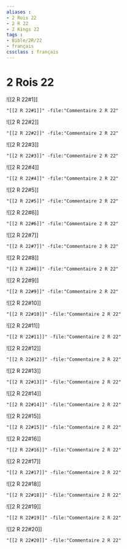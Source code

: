 ```yaml
---
aliases : 
- 2 Rois 22
- 2 R 22
- 2 Kings 22
tags : 
- Bible/2R/22
- français
cssclass : français
---
```


# 2 Rois 22

![[2 R 22#1]]

```query
"[[2 R 22#1]]" -file:"Commentaire 2 R 22"
```

![[2 R 22#2]]

```query
"[[2 R 22#2]]" -file:"Commentaire 2 R 22"
```

![[2 R 22#3]]

```query
"[[2 R 22#3]]" -file:"Commentaire 2 R 22"
```

![[2 R 22#4]]

```query
"[[2 R 22#4]]" -file:"Commentaire 2 R 22"
```

![[2 R 22#5]]

```query
"[[2 R 22#5]]" -file:"Commentaire 2 R 22"
```

![[2 R 22#6]]

```query
"[[2 R 22#6]]" -file:"Commentaire 2 R 22"
```

![[2 R 22#7]]

```query
"[[2 R 22#7]]" -file:"Commentaire 2 R 22"
```

![[2 R 22#8]]

```query
"[[2 R 22#8]]" -file:"Commentaire 2 R 22"
```

![[2 R 22#9]]

```query
"[[2 R 22#9]]" -file:"Commentaire 2 R 22"
```

![[2 R 22#10]]

```query
"[[2 R 22#10]]" -file:"Commentaire 2 R 22"
```

![[2 R 22#11]]

```query
"[[2 R 22#11]]" -file:"Commentaire 2 R 22"
```

![[2 R 22#12]]

```query
"[[2 R 22#12]]" -file:"Commentaire 2 R 22"
```

![[2 R 22#13]]

```query
"[[2 R 22#13]]" -file:"Commentaire 2 R 22"
```

![[2 R 22#14]]

```query
"[[2 R 22#14]]" -file:"Commentaire 2 R 22"
```

![[2 R 22#15]]

```query
"[[2 R 22#15]]" -file:"Commentaire 2 R 22"
```

![[2 R 22#16]]

```query
"[[2 R 22#16]]" -file:"Commentaire 2 R 22"
```

![[2 R 22#17]]

```query
"[[2 R 22#17]]" -file:"Commentaire 2 R 22"
```

![[2 R 22#18]]

```query
"[[2 R 22#18]]" -file:"Commentaire 2 R 22"
```

![[2 R 22#19]]

```query
"[[2 R 22#19]]" -file:"Commentaire 2 R 22"
```

![[2 R 22#20]]

```query
"[[2 R 22#20]]" -file:"Commentaire 2 R 22"
```

